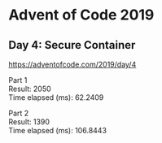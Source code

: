 # Advent of Code 2019 #
## Day 4: Secure Container ##
https://adventofcode.com/2019/day/4

Part 1\
Result: 2050\
Time elapsed (ms): 62.2409

Part 2\
Result: 1390\
Time elapsed (ms): 106.8443

